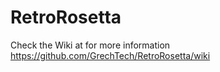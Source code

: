 # RetroRosetta
Check the Wiki at for more information
https://github.com/GrechTech/RetroRosetta/wiki

